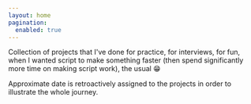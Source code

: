```yaml
---
layout: home
pagination:
  enabled: true
---
```

Collection of projects that I've done for practice, for interviews, for fun, when I wanted script to make something faster (then spend significantly more time on making script work), the usual :grin:

Approximate date is retroactively assigned to the projects in order to illustrate the whole journey.
